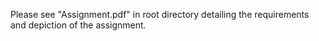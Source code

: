 Please see "Assignment.pdf" in root directory detailing the requirements and depiction of the assignment. 